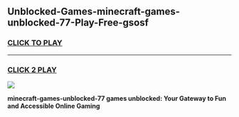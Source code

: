 
## Unblocked-Games-minecraft-games-unblocked-77-Play-Free-gsosf
<h3>
<a href="https://premium76.site?title=minecraft-games-unblocked-77&ref=17A">CLICK TO PLAY</a></h3>
<hr>

<h3>
<a href="https://premium76.site?title=minecraft-games-unblocked-77&ref=17A">CLICK 2 PLAY</a>
  
</h3>

<a href="https://premium76.site?title=minecraft-games-unblocked-77&ref=17A"><img src="https://clearcache.store/games.png"></a>


**minecraft-games-unblocked-77 games unblocked: Your Gateway to Fun and Accessible Online Gaming**
